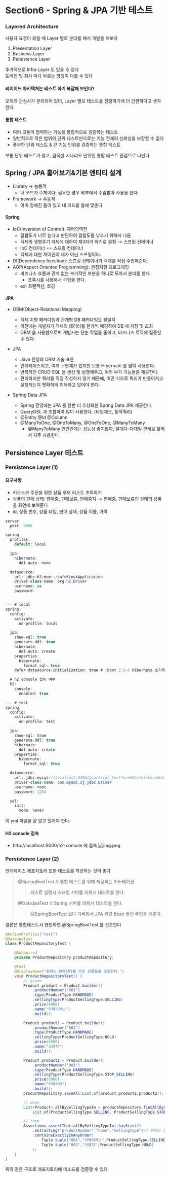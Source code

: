 # Section6 - Spring & JPA 기반 테스트
### Layered Architecture
사용자 요청이 왔을 때 Layer 별로 분리를 해서 개발을 해보자 <br>
1) Presentation Layer
2) Business Layer
3) Persistence Layer

추가적으로 Infra Layer 도 있을 수 있다 <br>
도메인 및 회사 마다 부르는 명칭이 다를 수 있다 <br>

#### 레이어드 아키텍쳐는 테스트 하기 복잡해 보인다?
오히려 관심사가 분리되어 있어, Layer 별로 테스트를 진행하기에 더 간편하다고 생각한다 <br>

#### 통합 테스트
- 여러 모듈이 협력하는 기능을 통합적으로 검증하는 테스트
- 일반적으로 작은 범위의 단위 테스트만으로는 기능 전체의 신뢰성을 보장할 수 없다
- 풍부한 단위 테스트 & 큰 기능 단위를 검증하는 통합 테스트

보통 단위 테스트가 많고, 큼직한 시나리오 단위인 통합 테스트 관점으로 나뉜다 <br>

## Spring / JPA 훑어보기&기본 엔티티 설계
- Library -> 능동적
  - 내 코드가 주체이다. 필요한 경우 외부에서 주입받아 사용을 한다.
- Framework -> 수동적
  - 이미 정해진 틀이 있고 내 코드를 틀에 맞춘다

#### Spring
  - IoC(Inversion of Control): 제어의역전
    - 결합도가 너무 높다고 판단하여 결합도를 낮추기 위해서 나옴
    - 객체의 생명주기 자체에 대하여 제3자가 하기로 결정 -> 스프링 컨테이너
    - IoC 컨테이너 == 스프링 컨테이너
    - 객체에 대한 제어권이 내가 아닌 스프링이다.
  - DI(Dependency Injection): 스프링 컨테이너가 객체를 직접 주입해준다.
  - AOP(Aspect Oriented Programming): 관점지향 프로그래밍
    - 비즈니스 흐름과 관계 없는 부가적인 부분을 하나로 모아서 분리를 한다.
      - 프록시를 사용해서 구현을 한다.
    - ex) 트랜잭션, 로깅

#### JPA
- ORM(Object-Relational Mapping)
  - 객체 지향 패러다임과 관계형 DB 패러다임으 불일치
  - 이전에는 개발자가 객체의 데이터를 한개씩 매핑하여 DB 에 저장 및 조회
  - ORM 을 사용함으로써 개발자는 단순 작업을 줄이고, 비즈니스 로직에 집중할 수 있다.

- JPA
  - Java 진영의 ORM 기술 표준
  - 인터페이스이고, 여러 구현체가 있지만 보통 Hibernate 를 많이 사용한다.
  - 반복적인 CRUD SQL 을 생성 및 실행해주고, 여러 부가 기능들을 제공한다.
  - 편리하지만 쿼리를 직접 작성하지 않기 때문에, 어떤 식으로 쿼리가 만들어지고 실행되는지 명확하게 이해하고 있어야 한다.

- Spring Data JPA
  - Spring 진영에는 JPA 를 한번 더 추상화한 Spring Data JPA 제공한다.
  - QueryDSL 과 조합하여 많이 사용한다. (타입체크, 동적쿼리)
  - @Entity @Id @Column
  - @ManyToOne, @OneToMany, @OneToOne, @ManyToMany
    - @ManyToMany 연관관계는 성능상 좋지않아, 일대다-다대일 관계로 풀어서 자주 사용한다

## Persistence Layer 테스트 
### Persistence Layer (1)
#### 요구사항
- 키오스크 주문을 위한 상품 후보 리스트 조회하기
- 상품의 판매 상태: 판매중, 판매보류, 판매중지 -> 판매중, 판매보류인 상태의 상품을 화면에 보여준다
- id, 상풍 번호, 상품 타입, 판매 상태, 상품 이름, 가격

```java
server:
  port: 9000

spring:
  profiles:
    default: local

  jpa:
    hibernate:
      ddl-auto: none

  datasource:
    url: jdbc:h2:mem:~/cafeKioskApplication
    driver-class-name: org.h2.Driver
    username: sa
    password:


--- # local
spring:
  config:
    activate:
      on-profile: local

  jpa:
    show-sql: true
    generate-ddl: true
    hibernate:
      ddl-auto: create
    properties:
      hibernate:
        format_sql: true
    defer-datasource-initialization: true # (boot 2.5~) Hibernate 초기화 이후 data.sql 실행 -> 매번 data insert 가 귀찮으므로 이 기능이 대신 해준다.

  # h2 console 접속 여부
  h2:
    console:
      enabled: true

--- # test
spring:
  config:
    activate:
      on-profile: test

  jpa:
    show-sql: true
    generate-ddl: true
    hibernate:
      ddl-auto: create
    properties:
      hibernate:
        format_sql: true

  datasource:
    url: jdbc:mysql://localhost:3306/practical_test?useSSL=false&useUnicode=true&allowPublicKeyRetrieval=true
    driver-class-name: com.mysql.cj.jdbc.Driver
    username: root
    password: 1234

  sql:
    init:
      mode: never

```

이 yml 파일을 잘 알고 있어야 한다. <br>

#### H2 console 접속
- http://localhost:9000/h2-console 에 접속
![img.png](img/img.png) <br>


### Persistence Layer (2)
인터페이스 레포지토리 또한 테스트를 작성하는 것이 좋다 <br>

> @SpringBootTest // 통합 테스트를 위해 제공되는 어노테이션
> > 테스트 실행시 스프링 서버를 띄워서 테스트를 한다.

> @DataJpaTest // Spring 서버를 띄워서 테스트를 한다.
>> @SpringBootTest 보다 가벼워서 JPA 관련 Bean 들만 주입을 해준다.

결론은 통합테스트시 왠만하면 @SpringBootTest 를 선호한다 <br>

```java
@ActiveProfiles("test")
@DataJpaTest
class ProductRepositoryTest {

	@Autowired
	private ProductRepository productRepository;

	@Test
	@DisplayName("원하는 판매상태를 가진 상품들을 조회한디.")
	void ProductRepositoryTest() {
	    // given
		Product product = Product.builder()
			.productNumber("001")
			.type(ProductType.HANDMADE)
			.sellingType(ProductSellingType.SELLING)
			.price(4000)
			.name("아메리카노")
			.build();

		Product product1 = Product.builder()
			.productNumber("002")
			.type(ProductType.HANDMADE)
			.sellingType(ProductSellingType.HOLD)
			.price(4500)
			.name("크룽지")
			.build();

		Product product2 = Product.builder()
			.productNumber("003")
			.type(ProductType.HANDMADE)
			.sellingType(ProductSellingType.STOP_SELLING)
			.price(5000)
			.name("카페라떼")
			.build();
		productRepository.saveAll(List.of(product,product1,product2));

		// when
		List<Product> allBySellingTypeIn = productRepository.findAllBySellingTypeIn(
			List.of(ProductSellingType.SELLING, ProductSellingType.STOP_SELLING.HOLD));

		// then
		Assertions.assertThat(allBySellingTypeIn).hasSize(2)
			.extracting("productNumber","name","sellingType")// 원하는 컬럼만 추출
			.containsExactlyInAnyOrder(
				Tuple.tuple("001","아메리카노",ProductSellingType.SELLING),
				Tuple.tuple("002","크룽지",ProductSellingType.HOLD)
			);
	}
}
```

위와 같은 구조로 레포지토리에 메소드를 검증할 수 있다 <br>





